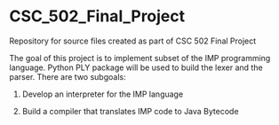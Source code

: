 # CSC_502_Final_Project 
 Repository for source files created as part of CSC 502 Final Project

The goal of this project is to implement subset of the IMP programming language. Python PLY package will be used to build the lexer and the parser. There are two subgoals: 

1. Develop an interpreter for the IMP language

2. Build a compiler that translates IMP code to Java Bytecode
